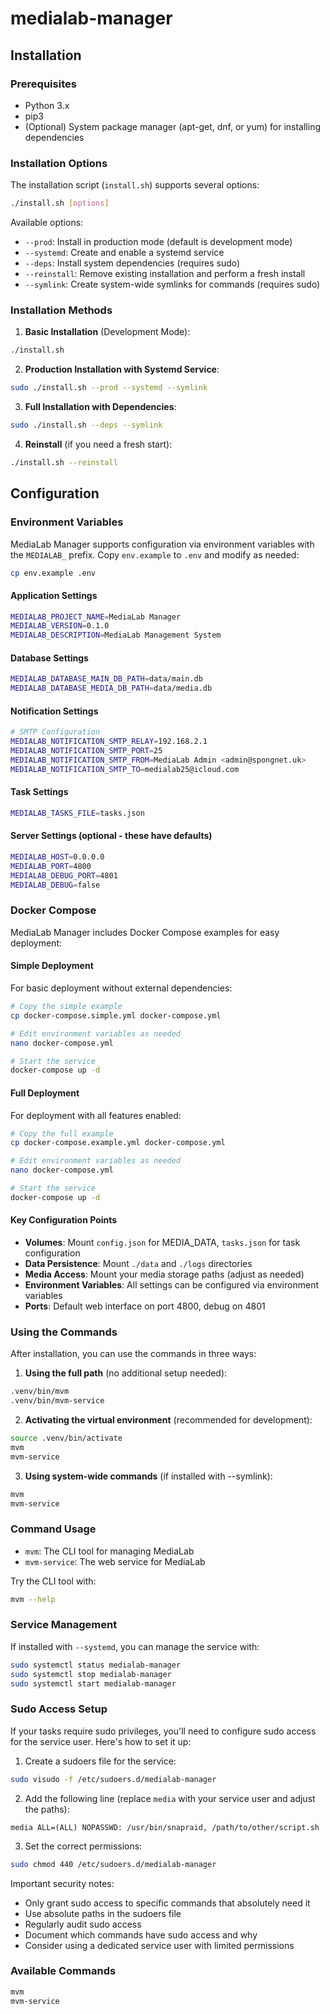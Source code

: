 # medialab-manager

## Installation

### Prerequisites
- Python 3.x
- pip3
- (Optional) System package manager (apt-get, dnf, or yum) for installing dependencies

### Installation Options

The installation script (`install.sh`) supports several options:

```bash
./install.sh [options]
```

Available options:
- `--prod`: Install in production mode (default is development mode)
- `--systemd`: Create and enable a systemd service
- `--deps`: Install system dependencies (requires sudo)
- `--reinstall`: Remove existing installation and perform a fresh install
- `--symlink`: Create system-wide symlinks for commands (requires sudo)

### Installation Methods

1. **Basic Installation** (Development Mode):
```bash
./install.sh
```

2. **Production Installation with Systemd Service**:
```bash
sudo ./install.sh --prod --systemd --symlink
```

3. **Full Installation with Dependencies**:
```bash
sudo ./install.sh --deps --symlink
```

4. **Reinstall** (if you need a fresh start):
```bash
./install.sh --reinstall
```

## Configuration

### Environment Variables

MediaLab Manager supports configuration via environment variables with the `MEDIALAB_` prefix. Copy `env.example` to `.env` and modify as needed:

```bash
cp env.example .env
```

#### Application Settings

```bash
MEDIALAB_PROJECT_NAME=MediaLab Manager
MEDIALAB_VERSION=0.1.0
MEDIALAB_DESCRIPTION=MediaLab Management System
```

#### Database Settings

```bash
MEDIALAB_DATABASE_MAIN_DB_PATH=data/main.db
MEDIALAB_DATABASE_MEDIA_DB_PATH=data/media.db
```

#### Notification Settings

```bash
# SMTP Configuration
MEDIALAB_NOTIFICATION_SMTP_RELAY=192.168.2.1
MEDIALAB_NOTIFICATION_SMTP_PORT=25
MEDIALAB_NOTIFICATION_SMTP_FROM=MediaLab Admin <admin@spongnet.uk>
MEDIALAB_NOTIFICATION_SMTP_TO=medialab25@icloud.com
```

#### Task Settings

```bash
MEDIALAB_TASKS_FILE=tasks.json
```

#### Server Settings (optional - these have defaults)

```bash
MEDIALAB_HOST=0.0.0.0
MEDIALAB_PORT=4800
MEDIALAB_DEBUG_PORT=4801
MEDIALAB_DEBUG=false
```

### Docker Compose

MediaLab Manager includes Docker Compose examples for easy deployment:

#### Simple Deployment

For basic deployment without external dependencies:

```bash
# Copy the simple example
cp docker-compose.simple.yml docker-compose.yml

# Edit environment variables as needed
nano docker-compose.yml

# Start the service
docker-compose up -d
```

#### Full Deployment

For deployment with all features enabled:

```bash
# Copy the full example
cp docker-compose.example.yml docker-compose.yml

# Edit environment variables as needed
nano docker-compose.yml

# Start the service
docker-compose up -d
```

#### Key Configuration Points

- **Volumes**: Mount `config.json` for MEDIA_DATA, `tasks.json` for task configuration
- **Data Persistence**: Mount `./data` and `./logs` directories
- **Media Access**: Mount your media storage paths (adjust as needed)
- **Environment Variables**: All settings can be configured via environment variables
- **Ports**: Default web interface on port 4800, debug on 4801

### Using the Commands

After installation, you can use the commands in three ways:

1. **Using the full path** (no additional setup needed):
```bash
.venv/bin/mvm
.venv/bin/mvm-service
```

2. **Activating the virtual environment** (recommended for development):
```bash
source .venv/bin/activate
mvm
mvm-service
```

3. **Using system-wide commands** (if installed with --symlink):
```bash
mvm
mvm-service
```

### Command Usage

- `mvm`: The CLI tool for managing MediaLab
- `mvm-service`: The web service for MediaLab

Try the CLI tool with:
```bash
mvm --help
```

### Service Management

If installed with `--systemd`, you can manage the service with:
```bash
sudo systemctl status medialab-manager
sudo systemctl stop medialab-manager
sudo systemctl start medialab-manager
```

### Sudo Access Setup

If your tasks require sudo privileges, you'll need to configure sudo access for the service user. Here's how to set it up:

1. Create a sudoers file for the service:
```bash
sudo visudo -f /etc/sudoers.d/medialab-manager
```

2. Add the following line (replace `media` with your service user and adjust the paths):
```
media ALL=(ALL) NOPASSWD: /usr/bin/snapraid, /path/to/other/script.sh
```

3. Set the correct permissions:
```bash
sudo chmod 440 /etc/sudoers.d/medialab-manager
```

Important security notes:
- Only grant sudo access to specific commands that absolutely need it
- Use absolute paths in the sudoers file
- Regularly audit sudo access
- Document which commands have sudo access and why
- Consider using a dedicated service user with limited permissions

### Available Commands

```bash
mvm
mvm-service
```
